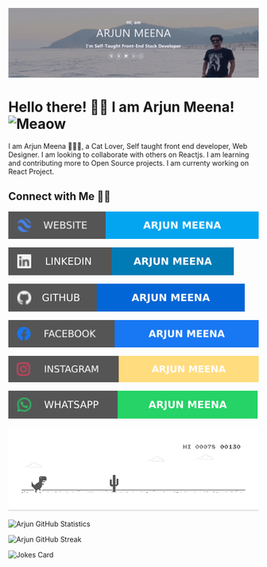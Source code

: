 [![MastHead](https://raw.githubusercontent.com/arjunMee/arjunMee/master/mast.png?token=AQWYXGQRCKRPQSNKPDQT4ZDAUYRQ2)]()

# Hello there! 👋🏻 I am Arjun Meena! <img src="https://i.imgur.com/veZrcC7.gif" alt="Meaow" width="50" />

I am Arjun Meena 🙋🏻‍♂️, a Cat Lover, Self taught front end developer, Web Designer.
I am looking to collaborate with others on Reactjs.
I am learning and contributing more to Open Source projects.
I am currenty working on React Project.

## Connect with Me 🤝🏻

[![Website](https://raw.githubusercontent.com/arjunMee/arjunMee/master/soc/ws.svg?token=AQWYXGRHCRNYN3ZD5UX7RGLAUYRZY)]()

[![LinkedIn](https://raw.githubusercontent.com/arjunMee/arjunMee/master/soc/li.svg?token=AQWYXGRESHQDYV3VM6GGCPDAUYRX2)]()

[![GitHub](https://raw.githubusercontent.com/arjunMee/arjunMee/master/soc/gh.svg?token=AQWYXGVYBAQSQ4BB4FWPB73AUYRWG)](https://github.com/arjunMee)

[![Facebook](https://raw.githubusercontent.com/arjunMee/arjunMee/master/soc/fb.svg?token=AQWYXGXXXHCQPW6TB5K662DAUYRU4)](https://www.facebook.com/arjun.bu12/)

[![Instagram](https://raw.githubusercontent.com/arjunMee/arjunMee/master/soc/ig.svg?token=AQWYXGSRZV6J3H2AIKD4Z2DAUYRXA)](https://www.instagram.com/arjun.meena12/)

[![WhatsApp](https://raw.githubusercontent.com/arjunMee/arjunMee/master/soc/wa.svg?token=AQWYXGUNIDZSRF74LZPBPTTAUYRYW)]()

![Dino](https://raw.githubusercontent.com/arjunMee/arjunMee/master/dino.gif?token=AQWYXGQBQLHFPDHPO7E2UOLAUYRTI)

![Arjun GitHub Statistics](https://github-readme-stats.vercel.app/api?username=arjunMee&show_icons=true)

<!-- | ![Top Languages](https://github-readme-stats.vercel.app/api/top-langs/?username=arjunMee) | -->

![Arjun GitHub Streak](https://github-readme-streak-stats.herokuapp.com/?user=arjunMee)

![Jokes Card](https://readme-jokes.vercel.app/api)
